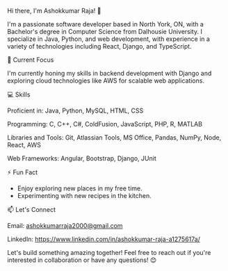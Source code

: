 Hi there, I'm Ashokkumar Raja! 👋

I'm a passionate software developer based in North York, ON, with a Bachelor's degree in Computer Science from Dalhousie University. I specialize in Java, Python, and web development, with experience in a variety of technologies including React, Django, and TypeScript.


🌱 Current Focus

I'm currently honing my skills in backend development with Django and exploring cloud technologies like AWS for scalable web applications.

💻 Skills

Proficient in: Java, Python, MySQL, HTML, CSS

Programming: C, C++, C#, ColdFusion, JavaScript, PHP, R, MATLAB

Libraries and Tools: Git, Atlassian Tools, MS Office, Pandas, NumPy, Node, React, AWS

Web Frameworks: Angular, Bootstrap, Django, JUnit

⚡ Fun Fact

* Enjoy exploring new places in my free time.
* Experimenting with new recipes in the kitchen.

📫 Let's Connect

Email: ashokkumarraja2000@gmail.com

LinkedIn: https://www.linkedin.com/in/ashokkumar-raja-a1275617a/

Let's build something amazing together! Feel free to reach out if you're interested in collaboration or have any questions! 😊
